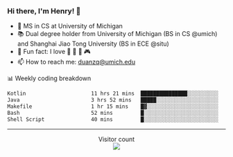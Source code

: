 ### Hi there, I'm Henry! 👋

- 🔭 MS in CS at University of Michigan
- 📚 Dual degree holder from University of Michigan (BS in CS @umich) and Shanghai Jiao Tong University (BS in ECE @situ)
- 🍁 Fun fact: I love 📸 🏓 🍜 🎮
- 📫 How to reach me: [duanzq@umich.edu](mailto:duanzq@umich.edu)

📊 Weekly coding breakdown
<!--START_SECTION:waka-->

```txt
Kotlin                     11 hrs 21 mins  ███████████████░░░░░░░░░░   59.34 %
Java                       3 hrs 52 mins   █████░░░░░░░░░░░░░░░░░░░░   20.22 %
Makefile                   1 hr 15 mins    █▓░░░░░░░░░░░░░░░░░░░░░░░   06.56 %
Bash                       52 mins         █░░░░░░░░░░░░░░░░░░░░░░░░   04.61 %
Shell Script               40 mins         █░░░░░░░░░░░░░░░░░░░░░░░░   03.53 %
```

<!--END_SECTION:waka-->

***
<p align="center"> 
  Visitor count<br>
  <img src="https://profile-counter.glitch.me/zlzq-duanzq/count.svg" />
</p>

<!-- ![Henry Duan's GitHub stats](https://github-readme-stats.vercel.app/api?username=zlzq-duanzq&show_icons=true)

![trophy](https://github-profile-trophy.vercel.app/?username=zlzq-duanzq&column=7)

[![Top Langs](https://github-readme-stats.vercel.app/api/top-langs/?username=zlzq-duanzq&layout=compact)](https://github.com/zlzq-duanzq/github-readme-stats) -->
